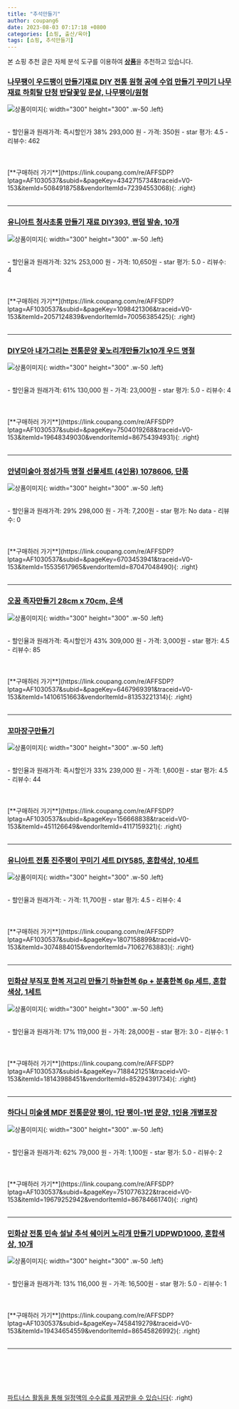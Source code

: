 ```yaml
---
title: "추석만들기"
author: coupang6
date: 2023-08-03 07:17:18 +0800
categories: [쇼핑, 출산/육아]
tags: [쇼핑, 추석만들기]
---
```


본 쇼핑 추천 글은 자체 분석 도구를 이용하여 [**상품**](https://link.coupang.com/a/bao1ui)을 추천하고 있습니다.

### [나무팽이 우드팽이 만들기재료 DIY 전통 원형 공예 수업 만들기 꾸미기 나무재료 하회탈 단청 반달꽃잎 문살, 나무팽이/원형](https://link.coupang.com/re/AFFSDP?lptag=AF1030537&subid=&pageKey=4342715734&traceid=V0-153&itemId=5084918758&vendorItemId=72394553068)

![상품이미지](https://thumbnail9.coupangcdn.com/thumbnails/remote/230x230ex/image/vendor_inventory/b52d/9a2ec54767ad1fe96aed7d163c6b21a422669249ca87098e5ac2b3eacf98.jpg){: width="300" height="300" .w-50 .left}


<br>
- 할인율과 원래가격: 즉시할인가 38%  293,000   원
- 가격: 350원
- star 평가: 4.5
- 리뷰수: 462
<br>
<br>
<br>
<br>
[**구매하러 가기**](https://link.coupang.com/re/AFFSDP?lptag=AF1030537&subid=&pageKey=4342715734&traceid=V0-153&itemId=5084918758&vendorItemId=72394553068){: .right}
<br>
<br>

---

### [유니아트 청사초롱 만들기 재료 DIY393, 랜덤 발송, 10개](https://link.coupang.com/re/AFFSDP?lptag=AF1030537&subid=&pageKey=1098421306&traceid=V0-153&itemId=2057124839&vendorItemId=70056385425)

![상품이미지](https://thumbnail6.coupangcdn.com/thumbnails/remote/230x230ex/image/retail/images/2019/12/16/18/9/e0fe6519-ca84-43ef-9682-640981a24f3a.jpg){: width="300" height="300" .w-50 .left}


<br>
- 할인율과 원래가격: 32%  253,000   원
- 가격: 10,650원
- star 평가: 5.0
- 리뷰수: 4
<br>
<br>
<br>
<br>
[**구매하러 가기**](https://link.coupang.com/re/AFFSDP?lptag=AF1030537&subid=&pageKey=1098421306&traceid=V0-153&itemId=2057124839&vendorItemId=70056385425){: .right}
<br>
<br>

---

### [DIY모아 내가그리는 전통문양 꽃노리개만들기x10개 우드 명절](https://link.coupang.com/re/AFFSDP?lptag=AF1030537&subid=&pageKey=7504019268&traceid=V0-153&itemId=19648349030&vendorItemId=86754394931)

![상품이미지](https://thumbnail10.coupangcdn.com/thumbnails/remote/230x230ex/image/vendor_inventory/5418/0aef15c384a9af7f6926d0ba8b553251301da702d8451cb1eb8e7ad53ff9.jpg){: width="300" height="300" .w-50 .left}


<br>
- 할인율과 원래가격: 61%  130,000   원
- 가격: 23,000원
- star 평가: 5.0
- 리뷰수: 4
<br>
<br>
<br>
<br>
[**구매하러 가기**](https://link.coupang.com/re/AFFSDP?lptag=AF1030537&subid=&pageKey=7504019268&traceid=V0-153&itemId=19648349030&vendorItemId=86754394931){: .right}
<br>
<br>

---

### [안녕미술아 정성가득 명절 선물세트 (4인용) 1078606, 단품](https://link.coupang.com/re/AFFSDP?lptag=AF1030537&subid=&pageKey=6703453941&traceid=V0-153&itemId=15535617965&vendorItemId=87047048490)

![상품이미지](https://thumbnail6.coupangcdn.com/thumbnails/remote/230x230ex/image/vendor_inventory/25b8/e59a4b0fc2381ede22c0a905302e2206a2df0798bed5f9149e319d757ad6.jpg){: width="300" height="300" .w-50 .left}


<br>
- 할인율과 원래가격: 29%  298,000   원
- 가격: 7,200원
- star 평가: No data
- 리뷰수: 0
<br>
<br>
<br>
<br>
[**구매하러 가기**](https://link.coupang.com/re/AFFSDP?lptag=AF1030537&subid=&pageKey=6703453941&traceid=V0-153&itemId=15535617965&vendorItemId=87047048490){: .right}
<br>
<br>

---

### [오꿈 족자만들기 28cm x 70cm, 은색](https://link.coupang.com/re/AFFSDP?lptag=AF1030537&subid=&pageKey=6467969391&traceid=V0-153&itemId=14106151663&vendorItemId=81353221314)

![상품이미지](https://thumbnail6.coupangcdn.com/thumbnails/remote/230x230ex/image/vendor_inventory/3efa/eea435f2dccb7f37937b3ebed74f7cb1a502cf0a01be24e51cf0dac11aab.jpg){: width="300" height="300" .w-50 .left}


<br>
- 할인율과 원래가격: 즉시할인가 43%  309,000   원
- 가격: 3,000원
- star 평가: 4.5
- 리뷰수: 85
<br>
<br>
<br>
<br>
[**구매하러 가기**](https://link.coupang.com/re/AFFSDP?lptag=AF1030537&subid=&pageKey=6467969391&traceid=V0-153&itemId=14106151663&vendorItemId=81353221314){: .right}
<br>
<br>

---

### [꼬마장구만들기](https://link.coupang.com/re/AFFSDP?lptag=AF1030537&subid=&pageKey=156668838&traceid=V0-153&itemId=451126649&vendorItemId=4117159321)

![상품이미지](https://thumbnail10.coupangcdn.com/thumbnails/remote/230x230ex/image/vendor_inventory/f443/cc10b06d2ddfeb88d9e932cc1b8992357e71aeaaa69c99c31391c0d92ea2.JPG){: width="300" height="300" .w-50 .left}


<br>
- 할인율과 원래가격: 즉시할인가 33%  239,000   원
- 가격: 1,600원
- star 평가: 4.5
- 리뷰수: 44
<br>
<br>
<br>
<br>
[**구매하러 가기**](https://link.coupang.com/re/AFFSDP?lptag=AF1030537&subid=&pageKey=156668838&traceid=V0-153&itemId=451126649&vendorItemId=4117159321){: .right}
<br>
<br>

---

### [유니아트 전통 진주팽이 꾸미기 세트 DIY585, 혼합색상, 10세트](https://link.coupang.com/re/AFFSDP?lptag=AF1030537&subid=&pageKey=1807158899&traceid=V0-153&itemId=3074884015&vendorItemId=71062763883)

![상품이미지](https://thumbnail6.coupangcdn.com/thumbnails/remote/230x230ex/image/retail/images/2020/07/07/18/6/65fd3dc3-547d-48a5-bad9-0bff498bd663.jpg){: width="300" height="300" .w-50 .left}


<br>
- 할인율과 원래가격: 
- 가격: 11,700원
- star 평가: 4.5
- 리뷰수: 4
<br>
<br>
<br>
<br>
[**구매하러 가기**](https://link.coupang.com/re/AFFSDP?lptag=AF1030537&subid=&pageKey=1807158899&traceid=V0-153&itemId=3074884015&vendorItemId=71062763883){: .right}
<br>
<br>

---

### [민화샵 부직포 한복 저고리 만들기 하늘한복 6p + 분홍한복 6p 세트, 혼합색상, 1세트](https://link.coupang.com/re/AFFSDP?lptag=AF1030537&subid=&pageKey=7188421251&traceid=V0-153&itemId=18143988451&vendorItemId=85294391734)

![상품이미지](https://thumbnail9.coupangcdn.com/thumbnails/remote/230x230ex/image/retail/images/2023/03/10/15/6/3a7ba041-56be-49bb-a8b6-44bcff57ce03.jpg){: width="300" height="300" .w-50 .left}


<br>
- 할인율과 원래가격: 17%  119,000   원
- 가격: 28,000원
- star 평가: 3.0
- 리뷰수: 1
<br>
<br>
<br>
<br>
[**구매하러 가기**](https://link.coupang.com/re/AFFSDP?lptag=AF1030537&subid=&pageKey=7188421251&traceid=V0-153&itemId=18143988451&vendorItemId=85294391734){: .right}
<br>
<br>

---

### [하다니 미술샘 MDF 전통문양 팽이, 1단 팽이-1번 문양, 1인용 개별포장](https://link.coupang.com/re/AFFSDP?lptag=AF1030537&subid=&pageKey=7510776322&traceid=V0-153&itemId=19679252942&vendorItemId=86784661740)

![상품이미지](https://thumbnail6.coupangcdn.com/thumbnails/remote/230x230ex/image/vendor_inventory/5bef/72243ef65835310eb5452b83350de35cd2659d9678fe9e0359cf706c381d.jpg){: width="300" height="300" .w-50 .left}


<br>
- 할인율과 원래가격: 62%  79,000   원
- 가격: 1,100원
- star 평가: 5.0
- 리뷰수: 2
<br>
<br>
<br>
<br>
[**구매하러 가기**](https://link.coupang.com/re/AFFSDP?lptag=AF1030537&subid=&pageKey=7510776322&traceid=V0-153&itemId=19679252942&vendorItemId=86784661740){: .right}
<br>
<br>

---

### [민화샵 전통 민속 설날 추석 쉐이커 노리개 만들기 UDPWD1000, 혼합색상, 10개](https://link.coupang.com/re/AFFSDP?lptag=AF1030537&subid=&pageKey=7458419279&traceid=V0-153&itemId=19434654559&vendorItemId=86545826992)

![상품이미지](https://thumbnail10.coupangcdn.com/thumbnails/remote/230x230ex/image/retail/images/2023/07/11/15/4/c63cfae2-8b87-472b-8be6-10f61442da46.jpg){: width="300" height="300" .w-50 .left}


<br>
- 할인율과 원래가격: 13%  116,000   원
- 가격: 16,500원
- star 평가: 5.0
- 리뷰수: 1
<br>
<br>
<br>
<br>
[**구매하러 가기**](https://link.coupang.com/re/AFFSDP?lptag=AF1030537&subid=&pageKey=7458419279&traceid=V0-153&itemId=19434654559&vendorItemId=86545826992){: .right}
<br>
<br>

---
<br><br><br><br><br> [파트너스 활동을 통해 일정액의 수수료를 제공받을 수 있습니다](https://link.coupang.com/a/bao1ui){: .right}